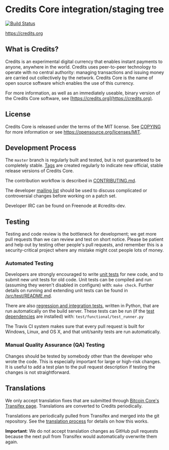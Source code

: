 Credits Core integration/staging tree
=====================================

[![Build Status](https://travis-ci.org/credits-project/credits.svg?branch=master)](https://travis-ci.org/credits-project/credits)

https://credits.org

What is Credits?
----------------

Credits is an experimental digital currency that enables instant payments to
anyone, anywhere in the world. Credits uses peer-to-peer technology to operate
with no central authority: managing transactions and issuing money are carried
out collectively by the network. Credits Core is the name of open source
software which enables the use of this currency.

For more information, as well as an immediately useable, binary version of
the Credits Core software, see [https://credits.org](https://credits.org).

License
-------

Credits Core is released under the terms of the MIT license. See [COPYING](COPYING) for more
information or see https://opensource.org/licenses/MIT.

Development Process
-------------------

The `master` branch is regularly built and tested, but is not guaranteed to be
completely stable. [Tags](https://github.com/credits-project/credits/tags) are created
regularly to indicate new official, stable release versions of Credits Core.

The contribution workflow is described in [CONTRIBUTING.md](CONTRIBUTING.md).

The developer [mailing list](https://groups.google.com/forum/#!forum/credits-dev)
should be used to discuss complicated or controversial changes before working
on a patch set.

Developer IRC can be found on Freenode at #credits-dev.

Testing
-------

Testing and code review is the bottleneck for development; we get more pull
requests than we can review and test on short notice. Please be patient and help out by testing
other people's pull requests, and remember this is a security-critical project where any mistake might cost people
lots of money.

### Automated Testing

Developers are strongly encouraged to write [unit tests](src/test/README.md) for new code, and to
submit new unit tests for old code. Unit tests can be compiled and run
(assuming they weren't disabled in configure) with: `make check`. Further details on running
and extending unit tests can be found in [/src/test/README.md](/src/test/README.md).

There are also [regression and integration tests](/test), written
in Python, that are run automatically on the build server.
These tests can be run (if the [test dependencies](/test) are installed) with: `test/functional/test_runner.py`

The Travis CI system makes sure that every pull request is built for Windows, Linux, and OS X, and that unit/sanity tests are run automatically.

### Manual Quality Assurance (QA) Testing

Changes should be tested by somebody other than the developer who wrote the
code. This is especially important for large or high-risk changes. It is useful
to add a test plan to the pull request description if testing the changes is
not straightforward.

Translations
------------

We only accept translation fixes that are submitted through [Bitcoin Core's Transifex page](https://www.transifex.com/projects/p/bitcoin/).
Translations are converted to Credits periodically.

Translations are periodically pulled from Transifex and merged into the git repository. See the
[translation process](doc/translation_process.md) for details on how this works.

**Important**: We do not accept translation changes as GitHub pull requests because the next
pull from Transifex would automatically overwrite them again.
